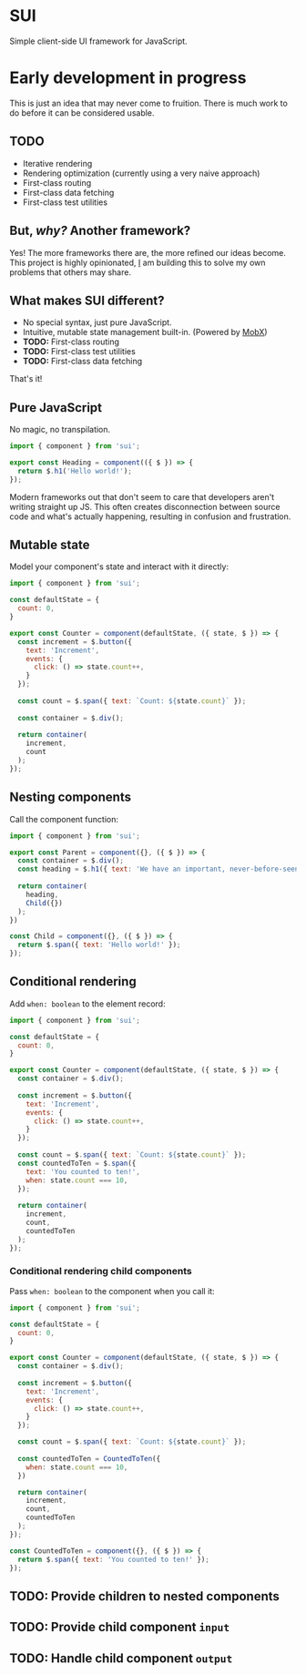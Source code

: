 # SUI

Simple client-side UI framework for JavaScript.

# Early development in progress

This is just an idea that may never come to fruition. There is much work to do before it can be considered usable.

## TODO

- Iterative rendering
- Rendering optimization (currently using a very naive approach)
- First-class routing
- First-class data fetching
- First-class test utilities

## But, _why?_ Another framework?

Yes! The more frameworks there are, the more refined our ideas become. This project is highly opinionated,
[I](https://github.com/KashubaK) am building this to solve my own problems that others may share.

## What makes SUI different?

- No special syntax, just pure JavaScript.
- Intuitive, mutable state management built-in. (Powered by [MobX](https://mobx.js.org/README.html))
- **TODO:** First-class routing
- **TODO:** First-class test utilities
- **TODO:** First-class data fetching

That's it! 

## Pure JavaScript

No magic, no transpilation.

```js
import { component } from 'sui';

export const Heading = component(({ $ }) => {
  return $.h1('Hello world!');
});
```

Modern frameworks out that don't seem to care that developers aren't writing straight up JS. This often creates 
disconnection between source code and what's actually happening, resulting in confusion and frustration. 

## Mutable state

Model your component's state and interact with it directly:

```js
import { component } from 'sui';

const defaultState = {
  count: 0,
}

export const Counter = component(defaultState, ({ state, $ }) => {
  const increment = $.button({
    text: 'Increment',
    events: {
      click: () => state.count++,
    }
  });
  
  const count = $.span({ text: `Count: ${state.count}` });
  
  const container = $.div();
  
  return container(
    increment,
    count
  );
});
```

## Nesting components

Call the component function:

```js
import { component } from 'sui';

export const Parent = component({}, ({ $ }) => {
  const container = $.div();
  const heading = $.h1({ text: 'We have an important, never-before-seen message for you.' });
  
  return container(
    heading,
    Child({})
  );
})

const Child = component({}, ({ $ }) => {
  return $.span({ text: 'Hello world!' });
});
```

## Conditional rendering

Add `when: boolean` to the element record:

```js
import { component } from 'sui';

const defaultState = {
  count: 0,
}

export const Counter = component(defaultState, ({ state, $ }) => {
  const container = $.div();
  
  const increment = $.button({
    text: 'Increment',
    events: {
      click: () => state.count++,
    }
  });
  
  const count = $.span({ text: `Count: ${state.count}` });
  const countedToTen = $.span({
    text: 'You counted to ten!',
    when: state.count === 10,
  });
  
  return container(
    increment,
    count,
    countedToTen
  );
});
```

### Conditional rendering child components

Pass `when: boolean` to the component when you call it:

```js
import { component } from 'sui';

const defaultState = {
  count: 0,
}

export const Counter = component(defaultState, ({ state, $ }) => {
  const container = $.div();
  
  const increment = $.button({
    text: 'Increment',
    events: {
      click: () => state.count++,
    }
  });

  const count = $.span({ text: `Count: ${state.count}` });
  
  const countedToTen = CountedToTen({
    when: state.count === 10,
  })

  return container(
    increment,
    count,
    countedToTen
  );
});

const CountedToTen = component({}, ({ $ }) => {
  return $.span({ text: 'You counted to ten!' });
});
```

## TODO: Provide children to nested components

## TODO: Provide child component `input`

## TODO: Handle child component `output`











